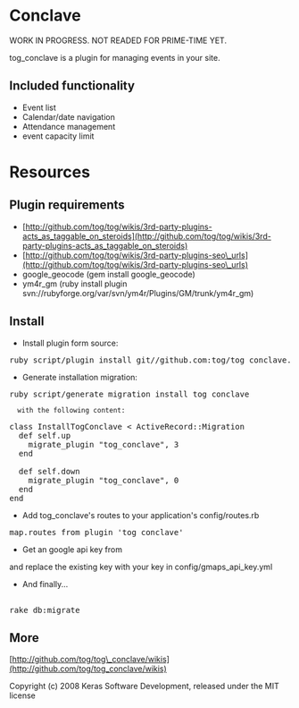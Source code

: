 Conclave
=========

WORK IN PROGRESS. NOT READED FOR PRIME-TIME YET.

tog_conclave is a plugin for managing events in your site.




Included functionality
----------------------

* Event list
* Calendar/date navigation
* Attendance management
* event capacity limit


Resources
=========

Plugin requirements
-------------------

* [http://github.com/tog/tog/wikis/3rd-party-plugins-acts_as_taggable_on_steroids](http://github.com/tog/tog/wikis/3rd-party-plugins-acts_as_taggable_on_steroids)
* [http://github.com/tog/tog/wikis/3rd-party-plugins-seo\_urls](http://github.com/tog/tog/wikis/3rd-party-plugins-seo\_urls)
* google_geocode (gem install google_geocode)
* ym4r_gm (ruby install plugin svn://rubyforge.org/var/svn/ym4r/Plugins/GM/trunk/ym4r_gm)

Install
-------

  
* Install plugin form source:

<pre>
ruby script/plugin install git//github.com:tog/tog_conclave.git
</pre>

* Generate installation migration:

<pre>
ruby script/generate migration install_tog_conclave
</pre>

	  with the following content:

<pre>
class InstallTogConclave < ActiveRecord::Migration
  def self.up
    migrate_plugin "tog_conclave", 3
  end

  def self.down
    migrate_plugin "tog_conclave", 0
  end
end
</pre>

* Add tog_conclave's routes to your application's config/routes.rb

<pre>
map.routes_from_plugin 'tog_conclave'
</pre> 

* Get an google api key from

[http://code.google.com/apis/maps/signup.html]:(http://code.google.com/apis/maps/signup.html)

and replace the existing key with your key in config/gmaps_api_key.yml

* And finally...

<pre> 
rake db:migrate
</pre> 

More
-------

[http://github.com/tog/tog\_conclave]:(http://github.com/tog/tog_conclave)

[http://github.com/tog/tog\_conclave/wikis](http://github.com/tog/tog_conclave/wikis)


Copyright (c) 2008 Keras Software Development, released under the MIT license
